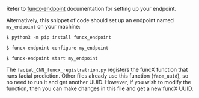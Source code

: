 Refer to [funcx-endpoint][1] documentation for setting up your endpoint. 

Alternatively, this snippet of code should set up an endpoint named `my_endpoint` on your machine:
```
$ python3 -m pip install funcx_endpoint

$ funcx-endpoint configure my_endpoint

$ funcx-endpoint start my_endpoint
```

The `facial_CNN_funcx_registratrion.py` registers the funcX function that runs facial prediction. Other files already use this function (`face_uuid`), so no need to run it and get another UUID. However, if you wish to modify the function, then you can make changes in this file and get a new funcX UUID.

[1]: https://funcx.readthedocs.io/en/latest/endpoints.html
